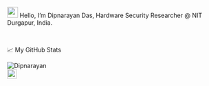 <img src="https://media.giphy.com/media/hvRJCLFzcasrR4ia7z/giphy.gif" width="25px"> Hello, I’m Dipnarayan Das, Hardware Security Researcher @ NIT Durgapur, India.

<!---
Dipnarayan/Dipnarayan is a ✨ special ✨ repository because its `README.md` (this file) appears on your GitHub profile.
You can click the Preview link to take a look at your changes.
--->

<!--
<a href="https://www.quora.com/profile/Ajay-Biswas-7/">
  <img align="left" alt="Ajay's Quora" width="22px" src="https://qsfs.fs.quoracdn.net/-4-images.favicon.ico-26-ebf6a9e7f7b4576d.ico"/>
</a>
-->
<br />


📈 My GitHub Stats

<img src="https://github-readme-stats.vercel.app/api?username=Dipnarayan&show_icons=true&theme=gotham" alt="Dipnarayan" />
<br/>
<a href="https://www.linkedin.com/in/dipnarayandas/">
  <img align="left" alt="Dipnarayan's LinkedIN" width="22px" src="https://raw.githubusercontent.com/peterthehan/peterthehan/master/assets/linkedin.svg" />
</a>
